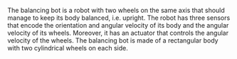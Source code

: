 The balancing bot is a robot with two wheels on the same axis that should manage to keep its body
balanced, i.e. upright. The robot has three sensors that encode the orientation and angular velocity of
its body and the angular velocity of its wheels. Moreover, it has an actuator that controls the angular
velocity of the wheels. The balancing bot is made of a rectangular body with two cylindrical wheels
on each side.
